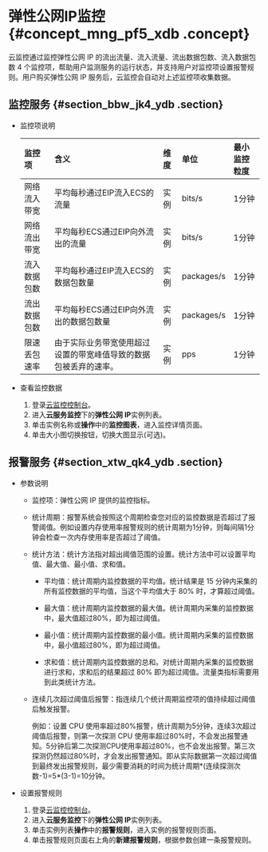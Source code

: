 # 弹性公网IP监控 {#concept_mng_pf5_xdb .concept}

云监控通过监控弹性公网 IP 的流出流量、流入流量、流出数据包数、流入数据包数 4 个监控项，帮助用户监测服务的运行状态，并支持用户对监控项设置报警规则。用户购买弹性公网 IP 服务后，云监控会自动对上述监控项收集数据。

## 监控服务 {#section_bbw_jk4_ydb .section}

-   监控项说明

    |监控项|含义|维度|单位|最小监控粒度|
    |:--|:-|:-|:-|:-----|
    |网络流入带宽|平均每秒通过EIP流入ECS的流量|实例|bits/s|1分钟|
    |网络流出带宽|平均每秒ECS通过EIP向外流出的流量|实例|bits/s|1分钟|
    |流入数据包数|平均每秒通过EIP流入ECS的数据包数量|实例|packages/s|1分钟|
    |流出数据包数|平均每秒ECS通过EIP向外流出的数据包数量|实例|packages/s|1分钟|
    |限速丢包速率|由于实际业务带宽使用超过设置的带宽峰值导致的数据包被丢弃的速率。|实例|pps|1分钟|


-   查看监控数据
    1.  登录[云监控控制台](http://cms.console.aliyun.com/#/groups/)。
    2.  进入**云服务监控**下的**弹性公网 IP**实例列表。
    3.  单击实例名称或**操作**中的**监控图表**，进入监控详情页面。
    4.  单击大小图切换按钮，切换大图显示\(可选\)。

## 报警服务 {#section_xtw_qk4_ydb .section}

-   参数说明
    -   监控项：弹性公网 IP 提供的监控指标。

    -   统计周期：报警系统会按照这个周期检查您对应的监控数据是否超过了报警阈值。例如设置内存使用率报警规则的统计周期为1分钟，则每间隔1分钟会检查一次内存使用率是否超过了阈值。

    -   统计方法：统计方法指对超出阈值范围的设置。统计方法中可以设置平均值、最大值、最小值、求和值。

        -   平均值：统计周期内监控数据的平均值。统计结果是 15 分钟内采集的所有监控数据的平均值，当这个平均值大于 80% 时，才算超过阈值。

        -   最大值：统计周期内监控数据的最大值。统计周期内采集的监控数据中，最大值超过80%，即为超过阈值。

        -   最小值：统计周期内监控数据的最小值。统计周期内采集的监控数据中，最小值超过80%，即为超过阈值。

        -   求和值：统计周期内监控数据的总和。对统计周期内采集的监控数据进行求和，求和后的结果超过 80% 即为超过阈值。流量类指标需要用到此类统计方法。

    -   连续几次超过阈值后报警：指连续几个统计周期监控项的值持续超过阈值后触发报警。

        例如：设置 CPU 使用率超过80%报警，统计周期为5分钟，连续3次超过阈值后报警，则第一次探测 CPU 使用率超过80%时，不会发出报警通知。5分钟后第二次探测CPU使用率超过80%，也不会发出报警。第三次探测仍然超过80%时，才会发出报警通知。即从实际数据第一次超过阈值到最终发出报警规则，最少需要消耗的时间为统计周期\*\(连续探测次数-1\)=5\*\(3-1\)=10分钟。

-   设置报警规则
    1.  登录[云监控控制台](http://cms.console.aliyun.com/#/groups/)。
    2.  进入**云服务监控**下的**弹性公网 IP**实例列表。
    3.  单击实例列表**操作**中的**报警规则**，进入实例的报警规则页面。
    4.  单击报警规则页面右上角的**新建报警规则**，根据参数创建一条报警规则。

